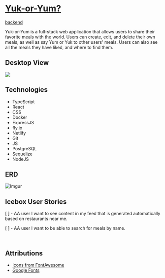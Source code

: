 # [Yuk-or-Yum?](https://yuk-or-yum.netlify.app/)

<a href="https://github.com/andrewmorrisondev/yod-back">
backend
</a>

</br>

Yuk-or-Yum is a full-stack web application that allows users to share their favorite meals with the world. Users can create, edit, and delete their own meals, as well as say Yum or Yuk to other users' meals. Users can also see all the meals they have liked, and where to find them.

## Desktop View

<img src="https://imgur.com/4q7f1mN.png"  max-width="600" max-height="640">

## Technologies

* TypeScript
* React
* CSS
* Docker
* ExpressJS
* fly.io
* Netlify
* Git
* JS
* PostgreSQL
* Sequelize
* NodeJS

## ERD
![Imgur](https://imgur.com/ZzDwzdC.png)

## Icebox User Stories

[ ] - AA user I want to see content in my feed that is generated automatically based on restaurants near me.

[ ] - AA user I want to be able to search for meals by name.

<br>

## Attributions

* [Icons from FontAwesome](https://fontawesome.com/icons)
* [Google Fonts](https://fonts.googleapis.com/css2?family=Maven+Pro:wght@400;900&display=swap)